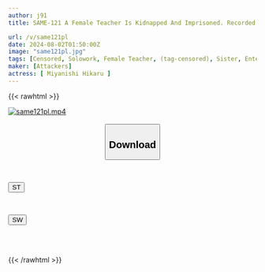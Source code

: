 ```yaml
---
author: j91
title: SAME-121 A Female Teacher Is Kidnapped And Imprisoned. Recorded Footage Leaked. Hikaru Miyanishi

url: /v/same121pl
date: 2024-08-02T01:50:00Z
image: "same121pl.jpg"
tags: [Censored, Solowork, Female Teacher, (tag-censored), Sister, Entertainer	]
maker: [Attackers]
actress: [ Miyanishi Hikaru ]
---
```



{{< rawhtml >}}

<div class="video" data-videoid="1Wv2Poj7vMIrQx">
    <a href="javascript:;">
        <img src="/v/same121pl/same121pl.jpg" width="WIDTH" height="HEIGHT" alt="same121pl.mp4" loading="lazy">
    </a>
</div>

<script type="text/javascript" src="https://j91.asia/asset/on-demand-st.js"></script>

<br>
  <link rel="stylesheet" href="https://j91.asia/asset/bs5.css">
  
  <center>
  <button class="btn btn-primary" type="button" data-bs-toggle="collapse" data-bs-target=".multi-collapse" aria-expanded="false" aria-controls="multiCollapseExample1 multiCollapseExample2"><h2>Download</h2></button></center>
</p>
<div class="row">
  <div class="col">
    <div class="collapse multi-collapse" id="multiCollapseExample1">
      <div class="card card-body">
	      	      <br>
<div class="buttons">  
<p><a href="/v/same121pl/st.html" target="_blank"><button class="btn-hover color-3"><i class="fa fa-download"></i> ST</button></a></p></div>
    </div>
  </div>
</div>
  <div class="col">
    <div class="collapse multi-collapse" id="multiCollapseExample2">
      <div class="card card-body">
	      <br>
<div class="buttons">
<p><a href="/v/same121pl/sw.html" target="_blank"><button class="btn-hover color-2"><i class="fa fa-download"></i> SW</button></a></p></div>
<br><br>
      </div>
    </div>
  </div>
</div>

{{< /rawhtml >}}